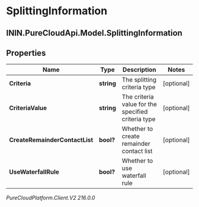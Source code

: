 # SplittingInformation

## ININ.PureCloudApi.Model.SplittingInformation

## Properties

|Name | Type | Description | Notes|
|------------ | ------------- | ------------- | -------------|
| **Criteria** | **string** | The splitting criteria type | [optional] |
| **CriteriaValue** | **string** | The criteria value for the specified criteria type | [optional] |
| **CreateRemainderContactList** | **bool?** | Whether to create remainder contact list | [optional] |
| **UseWaterfallRule** | **bool?** | Whether to use waterfall rule | [optional] |



_PureCloudPlatform.Client.V2 216.0.0_
